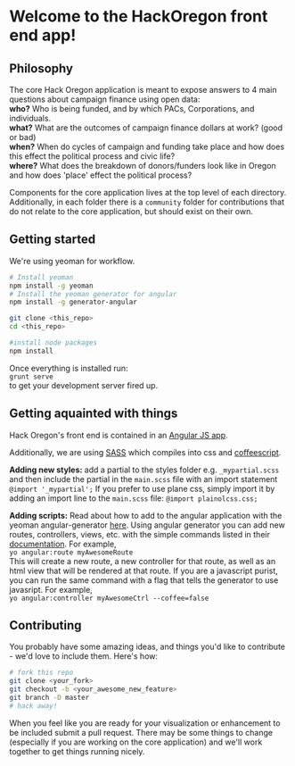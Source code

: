 # Welcome to the HackOregon front end app!

## Philosophy
The core Hack Oregon application is meant to expose answers to 4 main questions about campaign finance using open data:   
**who?**  Who is being funded, and by which PACs, Corporations, and individuals.    
**what?**  What are the outcomes of campaign finance dollars at work?  (good or bad)    
**when?**  When do cycles of campaign and funding take place and how does this effect the political process and civic life?    
**where?** What does the breakdown of donors/funders look like in Oregon and how does 'place' effect the political process?

Components for the core application lives at the top level of each directory.  Additionally, in each folder there is a `community` folder for contributions that do not relate to the core application, but should exist on their own.

<!-- ** TODO add gist viewer (like bl.ocks.org) to allow easy integration of community apps ** -->

## Getting started    
We're using yeoman for workflow.  
```bash
# Install yeoman
npm install -g yeoman   
# Install the yeoman generator for angular
npm install -g generator-angular    

git clone <this_repo>
cd <this_repo>

#install node packages    
npm install
```

Once everything is installed run:    
`grunt serve`    
to get your development server fired up.   

## Getting aquainted with things
Hack Oregon's front end is contained in an [Angular JS app](http://angularjs.org).   

Additionally, we are using [SASS](http://sass-lang.com/) which compiles into css and [coffeescript](http://coffeescript.org).  

**Adding new styles:** add a partial to the styles folder e.g. `_mypartial.scss` and then include the partial in the `main.scss` file with an import statement `@import '_mypartial';`  If you prefer to use plane css, simply import it by adding an import line to the `main.scss` file: `@import plainolcss.css;`

**Adding scripts:**  Read about how to add to the angular application with the yeoman angular-generator [here](https://github.com/yeoman/generator-angular).  Using angular generator you can add new routes, controllers, views, etc. with the simple commands listed in their [documentation](https://github.com/yeoman/generator-angular).  For example,    
`yo angular:route myAwesomeRoute`   
This will create a new route, a new controller for that route, as well as an html view that will be rendered at that route.  If you are a javascript purist, you can run the same command with a flag that tells the generator to use javasript.  For example,   
`yo angular:controller myAwesomeCtrl --coffee=false`
  

## Contributing
You probably have some amazing ideas, and things you'd like to contribute - we'd love to include them.  Here's how:
```bash
# fork this repo    
git clone <your_fork>
git checkout -b <your_awesome_new_feature>    
git branch -D master    
# hack away!
```

When you feel like you are ready for your visualization or enhancement to be included submit a pull request.  There may be some things to change (especially if you are working on the core application) and we'll work together to get things running nicely.

<!-- If you are working on a visualization that is not one of the 'who', 'what', etc. parts of the application, pick a unique name for your visualization and then you can include everything you need under the `community` folder.  Convention is to use the name of your viz as the prefix for any components you add to the app.  E.g. if you are creating a new directive for your feature, it should live in the `app/scripts/directives/community` folder and if the route is `mynewfeature` you should call the file `myNewFeatureDir.{js/coffee}` with a directive of the same name `myNewFeatureDir`.  This can then be used as `<my-new-feature-dir></my-new-feature-div>` within your template. -->

